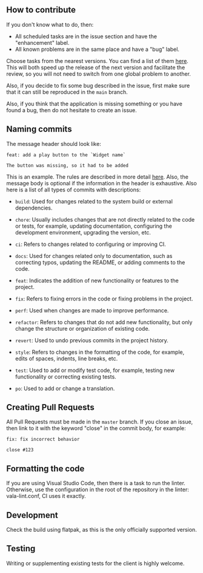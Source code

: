 ## How to contribute

If you don't know what to do, then:
* All scheduled tasks are in the issue section and have the "enhancement" label.
* All known problems are in the same place and have a "bug" label.

Choose tasks from the nearest versions. You can find a list of them [here](https://github.com/Rirusha/Cassette/milestones). This will both speed up the release of the next version and facilitate the review, so you will not need to switch from one global problem to another.

Also, if you decide to fix some bug described in the issue, first make sure that it can still be reproduced in the `main` branch.

Also, if you think that the application is missing something or you have found a bug, then do not hesitate to create an issue.

## Naming commits
The message header should look like:
```
feat: add a play button to the `Widget name`

The button was missing, so it had to be added
```
This is an example. The rules are described in more detail [here](https://github.com/conventional-changelog/commitlint/tree/master/%40commitlint/config-conventional). Also, the message body is optional if the information in the header is exhaustive. Also here is a list of all types of commits with descriptions:

* `build`: Used for changes related to the system build or external dependencies.

* `chore`: Usually includes changes that are not directly related to the code or tests, for example, updating documentation, configuring the development environment, upgrading the version, etc.

* `ci`: Refers to changes related to configuring or improving CI.

* `docs`: Used for changes related only to documentation, such as correcting typos, updating the README, or adding comments to the code.

* `feat`: Indicates the addition of new functionality or features to the project.

* `fix`: Refers to fixing errors in the code or fixing problems in the project.

* `perf`: Used when changes are made to improve performance.

* `refactor`: Refers to changes that do not add new functionality, but only change the structure or organization of existing code.

* `revert`: Used to undo previous commits in the project history.

* `style`: Refers to changes in the formatting of the code, for example, edits of spaces, indents, line breaks, etc.

* `test`: Used to add or modify test code, for example, testing new functionality or correcting existing tests.

* `po`: Used to add or change a translation.

## Creating Pull Requests
All Pull Requests must be made in the `master` branch. If you close an issue, then link to it with the keyword "close" in the commit body, for example:
```
fix: fix incorrect behavior

close #123
```

## Formatting the code
If you are using Visual Studio Code, then there is a task to run the linter. Otherwise, use the configuration in the root of the repository in the linter: vala-lint.conf, CI uses it exactly.

## Development
Check the build using flatpak, as this is the only officially supported version.

## Testing
Writing or supplementing existing tests for the client is highly welcome.
